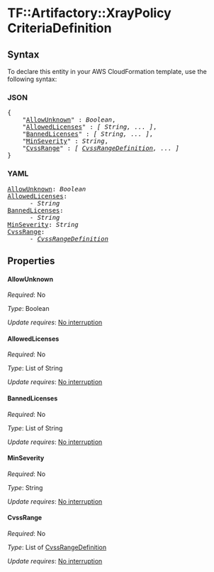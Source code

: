 # TF::Artifactory::XrayPolicy CriteriaDefinition

## Syntax

To declare this entity in your AWS CloudFormation template, use the following syntax:

### JSON

<pre>
{
    "<a href="#allowunknown" title="AllowUnknown">AllowUnknown</a>" : <i>Boolean</i>,
    "<a href="#allowedlicenses" title="AllowedLicenses">AllowedLicenses</a>" : <i>[ String, ... ]</i>,
    "<a href="#bannedlicenses" title="BannedLicenses">BannedLicenses</a>" : <i>[ String, ... ]</i>,
    "<a href="#minseverity" title="MinSeverity">MinSeverity</a>" : <i>String</i>,
    "<a href="#cvssrange" title="CvssRange">CvssRange</a>" : <i>[ <a href="cvssrangedefinition.md">CvssRangeDefinition</a>, ... ]</i>
}
</pre>

### YAML

<pre>
<a href="#allowunknown" title="AllowUnknown">AllowUnknown</a>: <i>Boolean</i>
<a href="#allowedlicenses" title="AllowedLicenses">AllowedLicenses</a>: <i>
      - String</i>
<a href="#bannedlicenses" title="BannedLicenses">BannedLicenses</a>: <i>
      - String</i>
<a href="#minseverity" title="MinSeverity">MinSeverity</a>: <i>String</i>
<a href="#cvssrange" title="CvssRange">CvssRange</a>: <i>
      - <a href="cvssrangedefinition.md">CvssRangeDefinition</a></i>
</pre>

## Properties

#### AllowUnknown

_Required_: No

_Type_: Boolean

_Update requires_: [No interruption](https://docs.aws.amazon.com/AWSCloudFormation/latest/UserGuide/using-cfn-updating-stacks-update-behaviors.html#update-no-interrupt)

#### AllowedLicenses

_Required_: No

_Type_: List of String

_Update requires_: [No interruption](https://docs.aws.amazon.com/AWSCloudFormation/latest/UserGuide/using-cfn-updating-stacks-update-behaviors.html#update-no-interrupt)

#### BannedLicenses

_Required_: No

_Type_: List of String

_Update requires_: [No interruption](https://docs.aws.amazon.com/AWSCloudFormation/latest/UserGuide/using-cfn-updating-stacks-update-behaviors.html#update-no-interrupt)

#### MinSeverity

_Required_: No

_Type_: String

_Update requires_: [No interruption](https://docs.aws.amazon.com/AWSCloudFormation/latest/UserGuide/using-cfn-updating-stacks-update-behaviors.html#update-no-interrupt)

#### CvssRange

_Required_: No

_Type_: List of <a href="cvssrangedefinition.md">CvssRangeDefinition</a>

_Update requires_: [No interruption](https://docs.aws.amazon.com/AWSCloudFormation/latest/UserGuide/using-cfn-updating-stacks-update-behaviors.html#update-no-interrupt)

